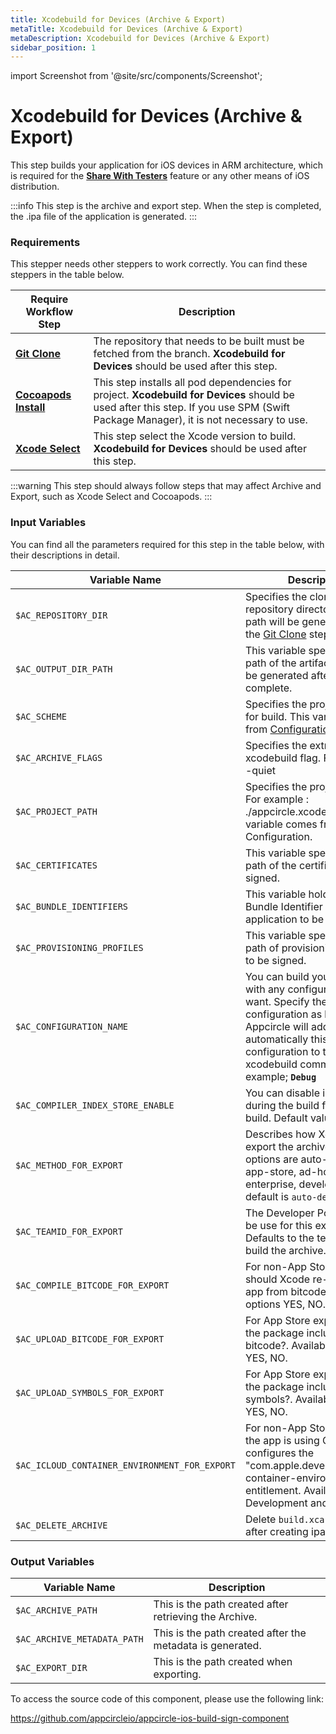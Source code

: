```yaml
---
title: Xcodebuild for Devices (Archive & Export)
metaTitle: Xcodebuild for Devices (Archive & Export)
metaDescription: Xcodebuild for Devices (Archive & Export)
sidebar_position: 1
---
```


import Screenshot from '@site/src/components/Screenshot';

# Xcodebuild for Devices (Archive & Export)
This step builds your application for iOS devices in ARM architecture, which is required for the [**Share With Testers**](../../distribute/create-or-select-a-distribution-profile.md) feature or any other means of iOS distribution.

:::info
This step is the archive and export step. When the step is completed, the .ipa file of the application is generated.
:::

### Requirements

This stepper needs other steppers to work correctly. You can find these steppers in the table below.

| Require Workflow Step                      | Description                                     |
|--------------------------------------------|-------------------------------------------------|
| [**Git Clone**](https://docs.appcircle.io/workflows/common-workflow-steps/#git-clone) | The repository that needs to be built must be fetched from the branch. **Xcodebuild for Devices** should be used after this step. |
| [**Cocoapods Install**](https://docs.appcircle.io/workflows/ios-specific-workflow-steps#cocoapods-install)  | This step installs all pod dependencies for project. **Xcodebuild for Devices** should be used after this step. If you use SPM (Swift Package Manager), it is not necessary to use. |
| [**Xcode Select**](https://docs.appcircle.io/workflows/ios-specific-workflow-steps#xcode-select-version)   | This step select the Xcode version to build. **Xcodebuild for Devices** should be used after this step. |

:::warning
This step should always follow steps that may affect Archive and Export, such as Xcode Select and Cocoapods.
<Screenshot url='https://cdn.appcircle.io/docs/assets/BE2880-buildOrder.png' />
:::

### Input Variables
You can find all the parameters required for this step in the table below, with their descriptions in detail.

<Screenshot url='https://cdn.appcircle.io/docs/assets/BE2880-buildInput.png' />

| Variable Name                            | Description                         | Status           |
|-------------------------------|------------------------------------------------|------------------|
| `$AC_REPOSITORY_DIR`         | Specifies the cloned repository directory. This path will be generated after the [Git Clone](https://docs.appcircle.io/workflows/common-workflow-steps#git-clone) step. | Required |
| `$AC_OUTPUT_DIR_PATH`               | This variable specifies the path of the artifacts that will be generated after the build is complete. | Required |
| `$AC_SCHEME`              | Specifies the project scheme for build. This variable comes from [Configuration](https://docs.appcircle.io/build/building-ios-applications#build-configuration). | Required |
| `$AC_ARCHIVE_FLAGS`             | Specifies the extra xcodebuild flag. For example : -quiet |  |
| `$AC_PROJECT_PATH`           | Specifies the project path. For example : ./appcircle.xcodeproj. This variable comes from Configuration. | Required |
| `$AC_CERTIFICATES`             | This variable specifies the path of the certificates to be signed. | Required |
| `$AC_BUNDLE_IDENTIFIERS`               | This variable holds the Bundle Identifier of the application to be built. | Required |
| `$AC_PROVISIONING_PROFILES`            | This variable specifies the path of provisioning profiles to be signed. | Required |
| `$AC_CONFIGURATION_NAME`               | You can build your project with any configuration you want. Specify the configuration as hard coded. Appcircle will add automatically this configuration to the xcodebuild command. For example; **`Debug`** | Optional |
| `$AC_COMPILER_INDEX_STORE_ENABLE`      | You can disable indexing during the build for faster build. Default value is No | Optional |
| `$AC_METHOD_FOR_EXPORT`               | Describes how Xcode should export the archive. Available options are auto-detect, app-store, ad-hoc, enterprise, development. The default is `auto-detect`. | Optional |
| `$AC_TEAMID_FOR_EXPORT`               | The Developer Portal team to be use for this export. Defaults to the team used to build the archive. | Optional |
| `$AC_COMPILE_BITCODE_FOR_EXPORT`      | For non-App Store exports, should Xcode re-compile the app from bitcode? Available options YES, NO. | Optional |
| `$AC_UPLOAD_BITCODE_FOR_EXPORT`       | For App Store exports, should the package include a bitcode?. Available options YES, NO. | Optional |
| `$AC_UPLOAD_SYMBOLS_FOR_EXPORT`       | For App Store exports, should the package include symbols?. Available options YES, NO. | Optional |
| `$AC_ICLOUD_CONTAINER_ENVIRONMENT_FOR_EXPORT` | For non-App Store exports, if the app is using CloudKit, this configures the "com.apple.developer.icloud-container-environment" entitlement. Available options Development and Production. | Optional |
| `$AC_DELETE_ARCHIVE`               | Delete `build.xcarchive` file after creating ipa file. | Optional |

### Output Variables

| Variable Name                 | Description                                    | 
|-------------------------------|------------------------------------------------|
| `$AC_ARCHIVE_PATH`       | This is the path created after retrieving the Archive. |  
| `$AC_ARCHIVE_METADATA_PATH`       | This is the path created after the metadata is generated. |  
| `$AC_EXPORT_DIR`       | This is the path created when exporting. |  


To access the source code of this component, please use the following link:

https://github.com/appcircleio/appcircle-ios-build-sign-component
